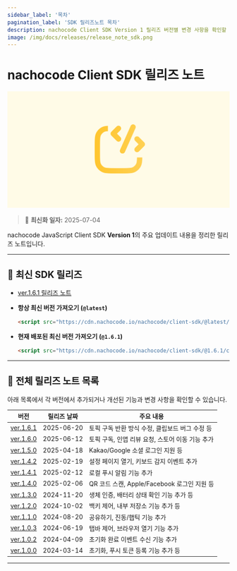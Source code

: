 ```yaml
---
sidebar_label: '목차'
pagination_label: 'SDK 릴리즈노트 목차'
description: nachocode Client SDK Version 1 릴리즈 버전별 변경 사항을 확인할 수 있습니다.
image: /img/docs/releases/release_note_sdk.png
---
```


# nachocode Client SDK 릴리즈 노트

![sdk](/img/docs/releases/release_note_sdk.png)

> 🔔 **최신화 일자:** 2025-07-04

nachocode JavaScript Client SDK **Version 1**의 주요 업데이트 내용을 정리한 릴리즈 노트입니다.

---

## 🚀 최신 SDK 릴리즈

- [ver.1.6.1 릴리즈 노트](./release-v-1-6-1)

- **항상 최신 버전 가져오기 (`@latest`)**

  ```html
  <script src="https://cdn.nachocode.io/nachocode/client-sdk/@latest/client-sdk.min.js"></script>
  ```

- **현재 배포된 최신 버전 가져오기 (`@1.6.1`)**

  ```html
  <script src="https://cdn.nachocode.io/nachocode/client-sdk/@1.6.1/client-sdk.min.js"></script>
  ```

---

## 📖 전체 릴리즈 노트 목록

아래 목록에서 각 버전에서 추가되거나 개선된 기능과 변경 사항을 확인할 수 있습니다.

| 버전                           | 릴리즈 날짜 | 주요 내용                                        |
| ------------------------------ | ----------- | ------------------------------------------------ |
| [ver.1.6.1](./release-v-1-6-1) | 2025-06-20  | 토픽 구독 반환 방식 수정, 클립보드 버그 수정 등  |
| [ver.1.6.0](./release-v-1-6-0) | 2025-06-12  | 토픽 구독, 인앱 리뷰 요청, 스토어 이동 기능 추가 |
| [ver.1.5.0](./release-v-1-5-0) | 2025-04-18  | Kakao/Google 소셜 로그인 지원 등                 |
| [ver.1.4.2](./release-v-1-4-2) | 2025-02-19  | 설정 페이지 열기, 키보드 감지 이벤트 추가        |
| [ver.1.4.1](./release-v-1-4-1) | 2025-02-12  | 로컬 푸시 알림 기능 추가                         |
| [ver.1.4.0](./release-v-1-4-0) | 2025-02-06  | QR 코드 스캔, Apple/Facebook 로그인 지원 등      |
| [ver.1.3.0](./release-v-1-3-0) | 2024-11-20  | 생체 인증, 배터리 상태 확인 기능 추가 등         |
| [ver.1.2.0](./release-v-1-2-0) | 2024-10-02  | 백키 제어, 내부 저장소 기능 추가 등              |
| [ver.1.1.0](./release-v-1-1-0) | 2024-08-20  | 공유하기, 진동/햅틱 기능 추가                    |
| [ver.1.0.3](./release-v-1-0-3) | 2024-06-19  | 탭바 제어, 브라우저 열기 기능 추가               |
| [ver.1.0.2](./release-v-1-0-2) | 2024-04-09  | 초기화 완료 이벤트 수신 기능 추가                |
| [ver.1.0.0](./release-v-1-0-0) | 2024-03-14  | 초기화, 푸시 토큰 등록 기능 추가 등              |

---
